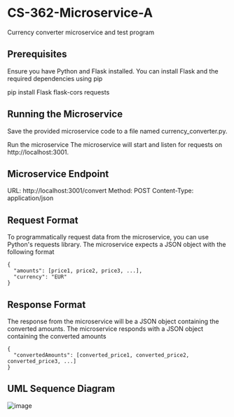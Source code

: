 # CS-362-Microservice-A
Currency converter microservice and test program

## Prerequisites ##

Ensure you have Python and Flask installed. You can install Flask and the required dependencies using pip

pip install Flask flask-cors requests

## Running the Microservice ##

Save the provided microservice code to a file named currency_converter.py.

Run the microservice
The microservice will start and listen for requests on http://localhost:3001.

## Microservice Endpoint ##
URL: http://localhost:3001/convert
Method: POST
Content-Type: application/json

## Request Format ##
To programmatically request data from the microservice, you can use Python's requests library.
The microservice expects a JSON object with the following format

```
{
  "amounts": [price1, price2, price3, ...],
  "currency": "EUR"
}
```

## Response Format ##
The response from the microservice will be a JSON object containing the converted amounts.
The microservice responds with a JSON object containing the converted amounts
```
{
  "convertedAmounts": [converted_price1, converted_price2, converted_price3, ...]
}
```

## UML Sequence Diagram ##
![image](https://github.com/user-attachments/assets/5e31d889-e3e0-48ab-b346-25388b10230c)
